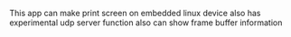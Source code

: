
This app can make print screen on embedded linux device
also has experimental udp server function
also can show frame buffer information

